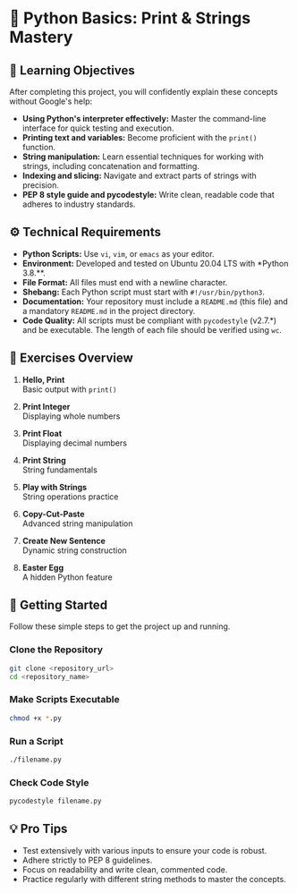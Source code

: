 # 🐍 Python Basics: Print & Strings Mastery

## 📘 Learning Objectives

After completing this project, you will confidently explain these concepts without Google's help:

- **Using Python's interpreter effectively:** Master the command-line interface for quick testing and execution.
- **Printing text and variables:** Become proficient with the `print()` function.
- **String manipulation:** Learn essential techniques for working with strings, including concatenation and formatting.
- **Indexing and slicing:** Navigate and extract parts of strings with precision.
- **PEP 8 style guide and pycodestyle:** Write clean, readable code that adheres to industry standards.

## ⚙️ Technical Requirements

- **Python Scripts:** Use `vi`, `vim`, or `emacs` as your editor.
- **Environment:** Developed and tested on Ubuntu 20.04 LTS with *Python 3.8.\*\*.
- **File Format:** All files must end with a newline character.
- **Shebang:** Each Python script must start with `#!/usr/bin/python3`.
- **Documentation:** Your repository must include a `README.md` (this file) and a mandatory `README.md` in the project directory.
- **Code Quality:** All scripts must be compliant with `pycodestyle` (v2.7.\*) and be executable. The length of each file should be verified using `wc`.

## 🧩 Exercises Overview

1. **Hello, Print**  
    Basic output with `print()`

2. **Print Integer**  
    Displaying whole numbers

3. **Print Float**  
    Displaying decimal numbers

4. **Print String**  
    String fundamentals

5. **Play with Strings**  
    String operations practice

6. **Copy-Cut-Paste**  
    Advanced string manipulation

7. **Create New Sentence**  
    Dynamic string construction

8. **Easter Egg**  
    A hidden Python feature

## 🚀 Getting Started

Follow these simple steps to get the project up and running.

### Clone the Repository

```bash
git clone <repository_url>
cd <repository_name>
```

### Make Scripts Executable

```bash
chmod +x *.py
```

### Run a Script

```bash
./filename.py
```

### Check Code Style

```bash
pycodestyle filename.py
```

## 💡 Pro Tips

- Test extensively with various inputs to ensure your code is robust.
- Adhere strictly to PEP 8 guidelines.
- Focus on readability and write clean, commented code.
- Practice regularly with different string methods to master the concepts.
